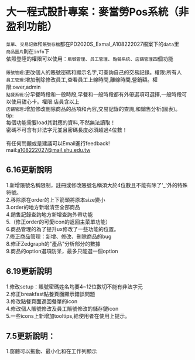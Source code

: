 大一程式設計專案：麥當勞Pos系統（非盈利功能）
==

`菜單`、`交易記錄`和`賬號存檔`都在PD2020S_Exmal_A108222027檔案下的`data`里<br>
`商品圖片`則在`info`下<br>
依照登陸的權限可以使用：`賬號管理`、`員工管理`、`點餐系統`、`店鋪管理`四個功能<br>
<br>
`賬號管理`:更改個人的賬號密碼和顯示名字,可查詢自己的交易記錄。權限:所有人<br>
`員工管理`:增加刪除修改員工,查看員工上線時間,離線時間,營銷額。權限:ower,admin<br>
`點餐系統`:分早餐時段和一般時段,早餐和一般時段都有外帶選項可選擇,一般時段可以使用甜心卡。權限:店員含以上<br>
`店鋪管理`:增加修改刪除商品的品項和內容,交易記錄的查詢,和銷售分析(圖表)。<br>
tip:<br>
每個功能需要load其對應的資料,不然無法讀取！<br>
密碼不可含有非法字元並且密碼長度必須超過4位數！<br>
<br>
有任何問題或是建議可以Email進行feedback!<br>
mail:a108222027@mail.shu.edu.tw<br>

6.16更新說明
--
1.新增賬號名稱限制，註冊或修改賬號名稱須大於4位數且不能有除了'_'外的特殊符號。<br>
2.移除原在order的上下箭頭將原本size變小<br>
3.order的地方新增清空全部商品<br>
4.銷售記錄查詢地方新增查詢外帶功能<br>
5.（修正order的可愛icon的返回主菜單功能）<br>
6.商品管理的為了提升ux修改了一些功能的位置。<br>
7.修正商品管理：新增、修改、刪除商品的bug<br>
8.修正Zedgraph的"產品"分析部分的數據<br>
9.商品的option選項防呆，最多只能選一個option <br>

6.19更新說明
--
1.修改setup：賬號密碼姓名均要4~12位數切不能有非法字元<br>
2.修正breakfast點餐頁面顯示錯誤問題<br>
3.修改點餐頁面返回餐單的icon<br>
4.修改個人賬號修改及員工賬號修改的儲存鍵icon<br>
5.一些icons上新增加tooltips,給使用者在使用上提示。<br>

7.5更新說明：
--
1.窗體可以拖動、最小化和在工作列顯示<br>
